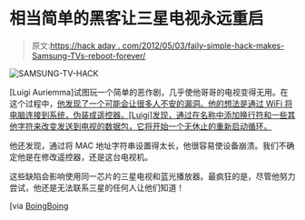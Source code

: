 # 相当简单的黑客让三星电视永远重启

> 原文:[https://hack aday . com/2012/05/03/faily-simple-hack-makes-Samsung-TVs-reboot-forever/](https://hackaday.com/2012/05/03/fairly-simple-hack-makes-samsung-tvs-reboot-forever/)

![](../Images/54988b7cc70a3297a8209ba661c058e6.png "SAMSUNG-TV-HACK")

[Luigi Auriemma]试图玩一个简单的恶作剧，几乎使他哥哥的电视变得无用。在这个过程中，[他发现了一个可能会让很多人不安的漏洞。他的想法是通过 WiFi 将电脑连接到系统，伪装成遥控器。[Luigi]发现，通过在名称中添加换行符和一些其他字符来改变发送到电视的数据包，它将开始一个无休止的重新启动循环。](https://threatpost.com/en_us/blogs/researcher-causes-endless-restart-loop-samsung-tvs-042412)

他还发现，通过将 MAC 地址字符串设置得太长，他很容易使设备崩溃。我们不确定他是在修改遥控器，还是这台电视机。

这些缺陷会影响使用同一芯片的三星电视和蓝光播放器。最疯狂的是，尽管他努力尝试，他还是无法联系三星的任何人让他们知道！

[via [BoingBoing](http://boingboing.net/2012/04/30/samsung-tvs-can-be-plunged-int.html)
